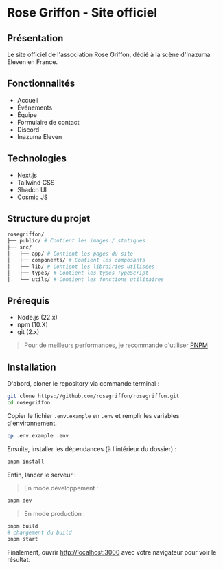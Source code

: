 # Rose Griffon - Site officiel

## Présentation

Le site officiel de l'association Rose Griffon, dédié à la scène d'Inazuma Eleven en France.

## Fonctionnalités

- Accueil
- Événements
- Équipe
- Formulaire de contact
- Discord
- Inazuma Eleven

## Technologies

- Next.js
- Tailwind CSS
- Shadcn UI
- Cosmic JS

## Structure du projet

```bash
rosegriffon/
├── public/ # Contient les images / statiques
├── src/
│   ├── app/ # Contient les pages du site
│   ├── components/ # Contient les composants
│   ├── lib/ # Contient les librairies utilisées
│   ├── types/ # Contient les types TypeScript
│   └── utils/ # Contient les fonctions utilitaires
```

## Prérequis

- Node.js (22.x)
- npm (10.X)
- git (2.x)

> Pour de meilleurs performances, je recommande d'utiliser [PNPM](https://pnpm.io/installation)

## Installation

D'abord, cloner le repository via commande terminal :

```bash
git clone https://github.com/rosegriffon/rosegriffon.git
cd rosegriffon
```

Copier le fichier `.env.example` en `.env` et remplir les variables d'environnement.

```bash
cp .env.example .env
```

Ensuite, installer les dépendances (à l'intérieur du dossier) :

```bash
pnpm install
```

Enfin, lancer le serveur :

> En mode développement :

```bash
pnpm dev
```

> En mode production :

```bash
pnpm build
# chargement du build
pnpm start
```

Finalement, ouvrir [http://localhost:3000](http://localhost:3000) avec votre navigateur pour voir le résultat.
